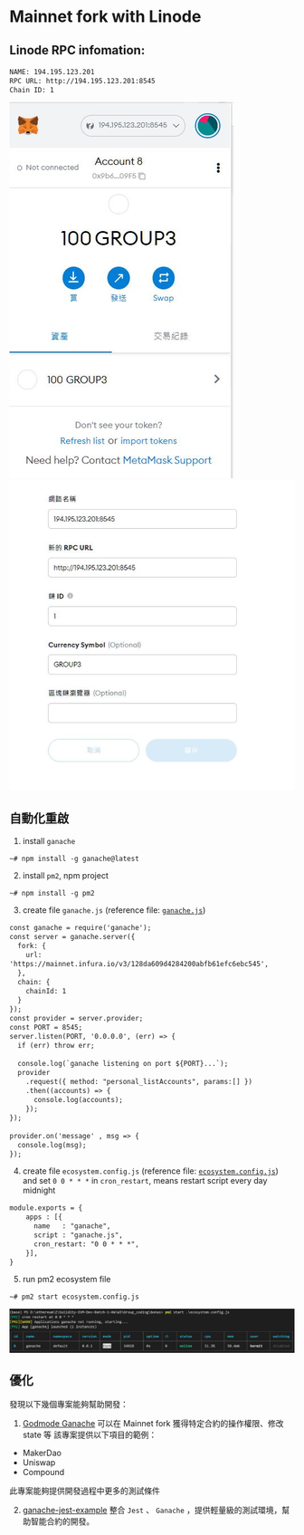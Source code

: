 # Mainnet fork with Linode


## Linode RPC infomation:
```
NAME: 194.195.123.201
RPC URL: http://194.195.123.201:8545
Chain ID: 1
```
![](./pic1.jpg)
![](./pic2.jpg)

## 自動化重啟
1. install `ganache`
```
~# npm install -g ganache@latest
```

2. install `pm2`, npm project
```
~# npm install -g pm2
```

3. create file `ganache.js` (reference file: [`ganache.js`](./ganache.js))
```
const ganache = require('ganache');
const server = ganache.server({
  fork: {
    url: 'https://mainnet.infura.io/v3/128da609d4284200abfb61efc6ebc545',
  },
  chain: {
    chainId: 1
  }
});
const provider = server.provider;
const PORT = 8545;
server.listen(PORT, '0.0.0.0', (err) => {
  if (err) throw err;

  console.log(`ganache listening on port ${PORT}...`);
  provider
    .request({ method: "personal_listAccounts", params:[] })
    .then((accounts) => {
      console.log(accounts);
    });
});

provider.on('message' , msg => {
  console.log(msg);
});
```

4. create file `ecosystem.config.js` (reference file: [`ecosystem.config.js`](./ecosystem.config.js))
and set `0 0 * * *` in `cron_restart`, means restart script every day midnight
```
module.exports = {
    apps : [{
      name   : "ganache",
      script : "ganache.js",
      cron_restart: "0 0 * * *",
    }],
}
```

5. run pm2 ecosystem file
```
~# pm2 start ecosystem.config.js
```
![](./pic3.jpg)


## 優化
發現以下幾個專案能夠幫助開發：

1. [Godmode Ganache](https://github.com/martinetlee/godmode-for-test)
可以在 Mainnet fork 獲得特定合約的操作權限、修改 state 等
該專案提供以下項目的範例：
- MakerDao
- Uniswap
- Compound

此專案能夠提供開發過程中更多的測試條件

2. [ganache-jest-example](https://github.com/adrianmcli/ganache-jest-example)
整合 `Jest` 、 `Ganache` ，提供輕量級的測試環境，幫助智能合約的開發。